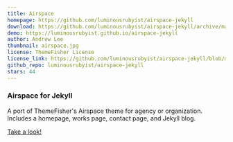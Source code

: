 ```yaml
---
title: Airspace
homepage: https://github.com/luminousrubyist/airspace-jekyll
download: https://github.com/luminousrubyist/airspace-jekyll/archive/master.zip
demo: https://luminousrubyist.github.io/airspace-jekyll
author: Andrew Lee
thumbnail: airspace.jpg
license: ThemeFisher License
license_link: https://github.com/luminousrubyist/airspace-jekyll/blob/master/LICENSE.md
github_repo: luminousrubyist/airspace-jekyll
stars: 44
---
```


### Airspace for Jekyll
A port of ThemeFisher's Airspace theme for agency or organization.
Includes a homepage, works page, contact page, and Jekyll blog.

[Take a look!](https://luminousrubyist.github.io/airspace-jekyll/)
